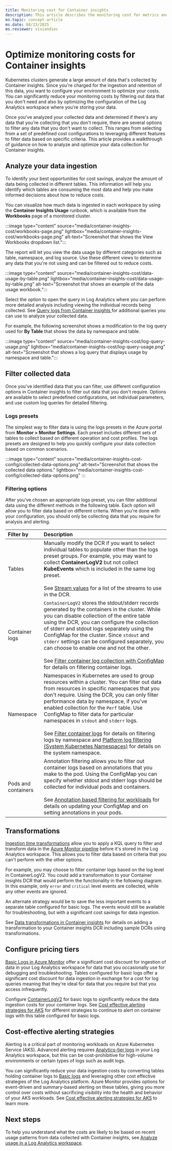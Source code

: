 ```yaml
---
title: Monitoring cost for Container insights
description: This article describes the monitoring cost for metrics and inventory data collected by Container insights to help customers manage their usage and associated costs. 
ms.topic: concept-article
ms.date: 04/23/2025
ms.reviewer: viviandiec
---
```


# Optimize monitoring costs for Container insights

Kubernetes clusters generate a large amount of data that's collected by Container insights. Since you're charged for the ingestion and retention of this data, you want to configure your environment to optimize your costs. You can significantly reduce your monitoring costs by filtering out data that you don't need and also by optimizing the configuration of the Log Analytics workspace where you're storing your data.

Once you've analyzed your collected data and determined if there's any data that you're collecting that you don't require, there are several options to filter any data that you don't want to collect. This ranges from selecting from a set of predefined cost configurations to leveraging different features to filter data based on specific criteria. This article provides a walkthrough of guidance on how to analyze and optimize your data collection for Container insights. 



## Analyze your data ingestion

To identify your best opportunities for cost savings, analyze the amount of data being collected in different tables. This information will help you identify which tables are consuming the most data and help you make informed decisions about how to reduce costs.

You can visualize how much data is ingested in each workspace by using the **Container Insights Usage** runbook, which is available from the **Workbooks** page of a monitored cluster. 

:::image type="content" source="media/container-insights-cost/workbooks-page.png" lightbox="media/container-insights-cost/workbooks-page.png" alt-text="Screenshot that shows the View Workbooks dropdown list.":::

The report will let you view the data usage by different categories such as table, namespace, and log source. Use these different views to determine any data that you're not using and can be filtered out to reduce costs.

:::image type="content" source="media/container-insights-cost/data-usage-by-table.png" lightbox="media/container-insights-cost/data-usage-by-table.png" alt-text="Screenshot that shows an example of the data usage workbook.":::

Select the option to open the query in Log Analytics where you can perform more detailed analysis including viewing the individual records being collected. See [Query logs from Container insights
](./container-insights-log-query.md) for additional queries you can use to analyze your collected data.

For example, the following screenshot shows a modification to the log query used for **By Table** that shows the data by namespace and table.

:::image type="content" source="media/container-insights-cost/log-query-usage.png" lightbox="media/container-insights-cost/log-query-usage.png" alt-text="Screenshot that shows a log query that displays usage by namespace and table.":::

## Filter collected data
Once you've identified data that you can filter, use different configuration options in Container insights to filter out data that you don't require. Options are available to select predefined configurations, set individual parameters, and use custom log queries for detailed filtering.

### Logs presets
The simplest way to filter data is using the logs presets in the Azure portal from **Monitor > Monitor Settings**. Each preset includes different sets of tables to collect based on different operation and cost profiles. The logs presets are designed to help you quickly configure your data collection based on common scenarios.

:::image type="content" source="media/container-insights-cost-config/collected-data-options.png" alt-text="Screenshot that shows the collected data options." lightbox="media/container-insights-cost-config/collected-data-options.png" :::

### Filtering options
After you've chosen an appropriate logs preset, you can filter additional data using the different methods in the following table. Each option will allow you to filter data based on different criteria. When you're done with your configuration, you should only be collecting data that you require for analysis and alerting.

| Filter by | Description | 
|:---|:--|
| Tables | Manually modify the DCR if you want to select individual tables to populate other than the logs preset groups. For example, you may want to collect **ContainerLogV2** but not collect **KubeEvents** which is included in the same log preset. <br><br>See [Stream values](./kubernetes-monitoring-enable.md#stream-values) for a list of the streams to use in the DCR. |
| Container logs | `ContainerLogV2` stores the stdout/stderr records generated by the containers in the cluster. While you can disable collection of the entire table using the DCR, you can configure the collection of stderr and stdout logs separately using the ConfigMap for the cluster. Since `stdout` and `stderr` settings can be configured separately, you can choose to enable one and not the other.<br><br>See [Filter container log collection with ConfigMap](./container-insights-data-collection-filter.md) for details on filtering container logs. |
| Namespace | Namespaces in Kubernetes are used to group resources within a cluster. You can filter out data from resources in specific namespaces that you don't require. Using the DCR, you can only filter performance data by namespace, if you've enabled collection for the `Perf` table. Use ConfigMap to filter data for particular namespaces in `stdout` and `stderr` logs.<br><br>See [Filter container logs](./container-insights-data-collection-filter.md#filter-container-logs) for details on filtering logs by namespace and [Platform log filtering (System Kubernetes Namespaces)](./container-insights-data-collection-filter.md#platform-log-filtering-system-kubernetes-namespaces) for details on the system namespace. |
| Pods and containers | Annotation filtering allows you to filter out container logs based on annotations that you make to the pod. Using the ConfigMap you can specify whether stdout and stderr logs should be collected for individual pods and containers.<br><br>See [Annotation based filtering for workloads](./container-insights-data-collection-filter.md#annotation-based-filtering-for-workloads) for details on updating your ConfigMap and on setting annotations in your pods. |


## Transformations 
[Ingestion time transformations](../essentials/data-collection-transformations.md) allow you to apply a KQL query to filter and transform data in the [Azure Monitor pipeline](../essentials/pipeline-overview.md) before it's stored in the Log Analytics workspace. This allows you to filter data based on criteria that you can't perform with the other options. 

For example, you may choose to filter container logs based on the log level in ContainerLogV2. You could add a transformation to your Container insights DCR that would perform the functionality in the following diagram. In this example, only `error` and `critical` level events are collected, while any other events are ignored.

An alternate strategy would be to save the less important events to a separate table configured for basic logs. The events would still be available for troubleshooting, but with a significant cost savings for data ingestion.

See [Data transformations in Container insights](./container-insights-transformations.md) for details on adding a transformation to your Container insights DCR including sample DCRs using transformations.

## Configure pricing tiers

[Basic Logs in Azure Monitor](../logs/logs-table-plans.md) offer a significant cost discount for ingestion of data in your Log Analytics workspace for data that you occasionally use for debugging and troubleshooting. Tables configured for basic logs offer a significant cost discount for data ingestion in exchange for a cost for log queries meaning that they're ideal for data that you require but that you access infrequently. 

Configure [ContainerLogV2](container-insights-logs-schema.md) for basic logs to significantly reduce the data ingestion costs for your container logs. See [Cost effective alerting strategies for AKS](./cost-effective-alerting.md) for different strategies to continue to alert on container logs with this table configured for basic logs.



## Cost-effective alerting strategies

Alerting is a critical part of monitoring workloads on Azure Kubernetes Service (AKS). Advanced alerting requires [Analytics-tier logs](/azure/azure-monitor/logs/data-platform-logs) in your Log Analytics workspace, but this can be cost-prohibitive for high-volume environments or certain types of logs such as audit logs.

You can significantly reduce your data ingestion costs by converting tables holding container logs to [Basic logs](/azure/azure-monitor/logs/data-platform-logs) and leveraging other cost effective strategies of the Log Analytics platform. Azure Monitor provides options for event-driven and summary-based alerting on these tables, giving you more control over costs without sacrificing visibility into the health and behavior of your AKS workloads. See [Cost effective alerting strategies for AKS](/azure/azure-monitor/containers/cost-effective-alerting) to learn more.

## Next steps

To help you understand what the costs are likely to be based on recent usage patterns from data collected with Container insights, see [Analyze usage in a Log Analytics workspace](../logs/analyze-usage.md).
